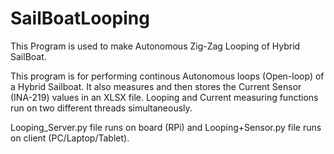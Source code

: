 # SailBoatLooping
This Program is used to make Autonomous Zig-Zag Looping of Hybrid SailBoat.

This program is for performing continous Autonomous loops (Open-loop) of a
Hybrid Sailboat. It also measures and then stores the Current Sensor (INA-219) values in
an XLSX file. Looping and Current measuring functions run on two different threads
simultaneously.

Looping_Server.py file runs on board (RPi) and Looping+Sensor.py file runs on client (PC/Laptop/Tablet).
